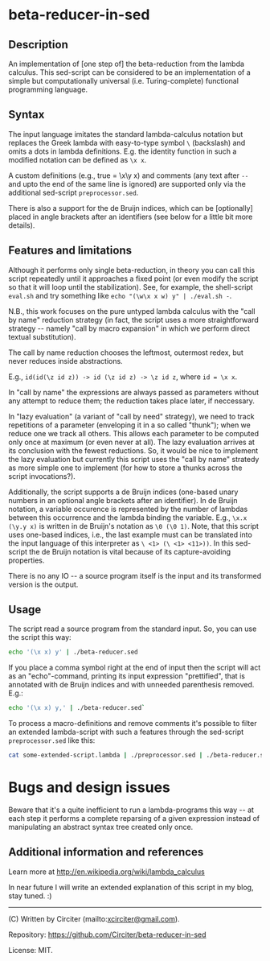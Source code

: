 # beta-reducer-in-sed

## Description

An implementation of [one step of] the beta-reduction from the lambda calculus. This sed-script 
can be considered to be an implementation of a simple but computationally universal (i.e. 
Turing-complete) functional programming language.

## Syntax

The input language imitates the standard lambda-calculus notation but replaces the Greek lambda 
with easy-to-type symbol `\` (backslash) and omits a dots in lambda definitions. E.g. the 
identity function in such a modified notation can be defined as `\x x`.

A custom definitions (e.g., true = \x\y x) and comments (any text after `--` and upto the end 
of the same line is ignored) are supported only via the additional sed-script 
`preprocessor.sed`.

There is also a support for the de Bruijn indices, which can be [optionally] placed in angle 
brackets after an identifiers (see below for a little bit more details).

## Features and limitations

Although it performs only single beta-reduction, in theory you can call this script repeatedly 
until it approaches a fixed point (or even modify the script so that it will loop until the 
stabilization). See, for example, the shell-script `eval.sh` and try something like 
`echo "(\w\x x w) y" | ./eval.sh -`.

N.B., this work focuses on the pure untyped lambda calculus with the "call by name" reduction 
strategy (in fact, the script uses a more straightforward strategy -- namely "call by 
macro expansion" in which we perform direct textual substitution).

The call by name reduction chooses the leftmost, outermost redex, but never reduces inside 
abstractions.

E.g., `id(id(\z id z)) -> id (\z id z) -> \z id z`, where `id = \x x`.

In "call by name" the expressions are always passed as parameters without any attempt to 
reduce them; the reduction takes place later, if neccessary.

In "lazy evaluation" (a variant of "call by need" strategy), we need to track repetitions of a 
parameter (enveloping it in a so called "thunk"); when we reduce one we track all others. This 
allows each parameter to be computed only once at maximum (or even never at all). The lazy 
evaluation arrives at its conclusion with the fewest reductions. So, it would be nice to 
implement the lazy evaluation but currently this script uses the "call by name" stratedy as more 
simple one to implement (for how to store a thunks across the script invocations?).

Additionally, the script supports a de Bruijn indices (one-based unary numbers in an optional 
angle brackets after an identifier). In de Bruijn notation, a variable occurence is represented 
by the number of lambdas between this occurrence and the lambda binding the variable. E.g., 
`\x.x (\y.y x)` is written in de Bruijn's notation as `\0 (\0 1)`. Note, that this script uses 
one-based indices, i.e., the last example must can be translated into the input language of 
this interpreter as `\ <1> (\ <1> <11>))`. In this sed-script the de Bruijn notation is vital 
because of its capture-avoiding properties.

There is no any IO -- a source program itself is the input and its transformed version is the 
output.

## Usage

The script read a source program from the standard input. So, you can use the script this way:

```bash
echo '(\x x) y' | ./beta-reducer.sed
```

If you place a comma symbol right at the end of input then the script will act as an 
"echo"-command, printing its input expression "prettified", that is annotated with de Bruijn 
indices and with unneeded parenthesis removed. E.g.:

```bash
echo '(\x x) y,' | ./beta-reducer.sed`
```

To process a macro-definitions and remove comments it's possible to filter an extended 
lambda-script with such a features through the sed-script `preprocessor.sed` like this:

```bash
cat some-extended-script.lambda | ./preprocessor.sed | ./beta-reducer.sed
```

# Bugs and design issues

Beware that it's a quite inefficient to run a lambda-programs this way -- at each step it 
performs a complete reparsing of a given expression instead of manipulating an abstract syntax 
tree created only once.

## Additional information and references

Learn more at http://en.wikipedia.org/wiki/lambda_calculus

In near future I will write an extended explanation of this script in my blog, stay tuned. :)

-------

(C) Written by Circiter (mailto:xcirciter@gmail.com).

Repository: https://github.com/Circiter/beta-reducer-in-sed

License: MIT.
